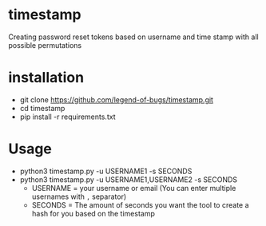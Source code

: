 # timestamp
Creating password reset tokens based on username and time stamp with all possible permutations

# installation
- git clone https://github.com/legend-of-bugs/timestamp.git
- cd timestamp
- pip install -r requirements.txt

# Usage
- python3 timestamp.py -u USERNAME1 -s SECONDS
- python3 timestamp.py -u USERNAME1,USERNAME2 -s SECONDS
  - USERNAME = your username or email (You can enter multiple usernames with `,` separator)
  - SECONDS = The amount of seconds you want the tool to create a hash for you based on the timestamp
